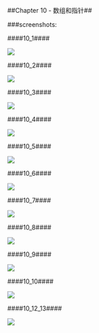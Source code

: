 ##Chapter 10 - 数组和指针##

###screenshots:

####10_1####

![](https://github.com/PytLab/C-Primer-Plus/blob/master/ch10/screenshots/10_1_out.gif)

####10_2####

![](https://github.com/PytLab/C-Primer-Plus/blob/master/ch10/screenshots/10_2_out.gif)

####10_3####

![](https://github.com/PytLab/C-Primer-Plus/blob/master/ch10/screenshots/10_3_out.gif)

####10_4####

![](https://github.com/PytLab/C-Primer-Plus/blob/master/ch10/screenshots/10_4_out.gif)

####10_5####

![](https://github.com/PytLab/C-Primer-Plus/blob/master/ch10/screenshots/10_5_out.gif)

####10_6####

![](https://github.com/PytLab/C-Primer-Plus/blob/master/ch10/screenshots/10_6_out.gif)

####10_7####

![](https://github.com/PytLab/C-Primer-Plus/blob/master/ch10/screenshots/10_7_out.gif)

####10_8####

![](https://github.com/PytLab/C-Primer-Plus/blob/master/ch10/screenshots/10_8_out.gif)

####10_9####

![](https://github.com/PytLab/C-Primer-Plus/blob/master/ch10/screenshots/10_9_out.gif)

####10_10####

![](https://github.com/PytLab/C-Primer-Plus/blob/master/ch09/screenshots/10_10_out.gif)

####10_12_13####

![](https://github.com/PytLab/C-Primer-Plus/blob/master/ch09/screenshots/10_12_13_out.gif)